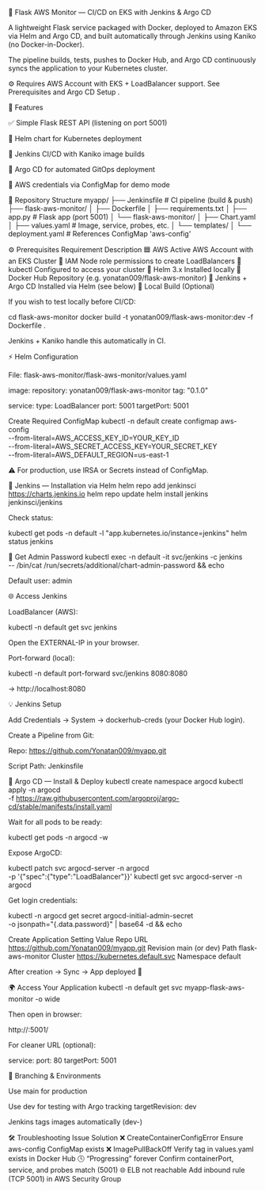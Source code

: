 🚀 Flask AWS Monitor — CI/CD on EKS with Jenkins & Argo CD

A lightweight Flask service packaged with Docker, deployed to Amazon EKS via Helm and Argo CD, and built automatically through Jenkins using Kaniko (no Docker-in-Docker).

The pipeline builds, tests, pushes to Docker Hub, and Argo CD continuously syncs the application to your Kubernetes cluster.

⚙️ Requires AWS Account with EKS + LoadBalancer support.
See Prerequisites
 and Argo CD Setup
.

🧩 Features

✅ Simple Flask REST API (listening on port 5001)

🐳 Helm chart for Kubernetes deployment

🔧 Jenkins CI/CD with Kaniko image builds

🚀 Argo CD for automated GitOps deployment

🔐 AWS credentials via ConfigMap for demo mode

📂 Repository Structure
myapp/
├── Jenkinsfile                   # CI pipeline (build & push)
├── flask-aws-monitor/
│   ├── Dockerfile
│   ├── requirements.txt
│   ├── app.py                    # Flask app (port 5001)
│   └── flask-aws-monitor/
│       ├── Chart.yaml
│       ├── values.yaml           # Image, service, probes, etc.
│       └── templates/
│           └── deployment.yaml   # References ConfigMap 'aws-config'

⚙️ Prerequisites
Requirement	Description
🟦 AWS	Active AWS Account with an EKS Cluster
🧠 IAM	Node role permissions to create LoadBalancers
🧰 kubectl	Configured to access your cluster
🧭 Helm 3.x	Installed locally
🐋 Docker Hub	Repository (e.g. yonatan009/flask-aws-monitor)
🔄 Jenkins + Argo CD	Installed via Helm (see below)
🧪 Local Build (Optional)

If you wish to test locally before CI/CD:

cd flask-aws-monitor
docker build -t yonatan009/flask-aws-monitor:dev -f Dockerfile .


Jenkins + Kaniko handle this automatically in CI.

⚡ Helm Configuration

File: flask-aws-monitor/flask-aws-monitor/values.yaml

image:
  repository: yonatan009/flask-aws-monitor
  tag: "0.1.0"

service:
  type: LoadBalancer
  port: 5001
  targetPort: 5001

Create Required ConfigMap
kubectl -n default create configmap aws-config \
  --from-literal=AWS_ACCESS_KEY_ID=YOUR_KEY_ID \
  --from-literal=AWS_SECRET_ACCESS_KEY=YOUR_SECRET_KEY \
  --from-literal=AWS_DEFAULT_REGION=us-east-1


⚠️ For production, use IRSA or Secrets instead of ConfigMap.

🧰 Jenkins — Installation via Helm
helm repo add jenkinsci https://charts.jenkins.io
helm repo update
helm install jenkins jenkinsci/jenkins


Check status:

kubectl get pods -n default -l "app.kubernetes.io/instance=jenkins"
helm status jenkins

🔑 Get Admin Password
kubectl exec -n default -it svc/jenkins -c jenkins \
  -- /bin/cat /run/secrets/additional/chart-admin-password && echo


Default user: admin

🌐 Access Jenkins

LoadBalancer (AWS):

kubectl -n default get svc jenkins


Open the EXTERNAL-IP in your browser.

Port-forward (local):

kubectl -n default port-forward svc/jenkins 8080:8080


→ http://localhost:8080

💡 Jenkins Setup

Add Credentials → System → dockerhub-creds (your Docker Hub login).

Create a Pipeline from Git:

Repo: https://github.com/Yonatan009/myapp.git

Script Path: Jenkinsfile

🧭 Argo CD — Install & Deploy
kubectl create namespace argocd
kubectl apply -n argocd \
  -f https://raw.githubusercontent.com/argoproj/argo-cd/stable/manifests/install.yaml


Wait for all pods to be ready:

kubectl get pods -n argocd -w


Expose ArgoCD:

kubectl patch svc argocd-server -n argocd \
  -p '{"spec":{"type":"LoadBalancer"}}'
kubectl get svc argocd-server -n argocd


Get login credentials:

kubectl -n argocd get secret argocd-initial-admin-secret \
  -o jsonpath="{.data.password}" | base64 -d && echo

Create Application
Setting	Value
Repo URL	https://github.com/Yonatan009/myapp.git
Revision	main (or dev)
Path	flask-aws-monitor
Cluster	https://kubernetes.default.svc
Namespace	default

After creation → Sync → App deployed 🎉

🌍 Access Your Application
kubectl -n default get svc myapp-flask-aws-monitor -o wide


Then open in browser:

http://<ELB-DNS>:5001/


For cleaner URL (optional):

service:
  port: 80
  targetPort: 5001

🧩 Branching & Environments

Use main for production

Use dev for testing with Argo tracking targetRevision: dev

Jenkins tags images automatically (dev-<sha>)

🛠 Troubleshooting
Issue	Solution
❌ CreateContainerConfigError	Ensure aws-config ConfigMap exists
❌ ImagePullBackOff	Verify tag in values.yaml exists in Docker Hub
🕓 “Progressing” forever	Confirm containerPort, service, and probes match (5001)
🌐 ELB not reachable	Add inbound rule (TCP 5001) in AWS Security Group
